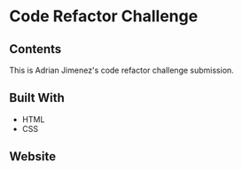 # Code Refactor Challenge

## Contents
This is Adrian Jimenez's code refactor challenge submission.

## Built With
* HTML
* CSS

## Website
